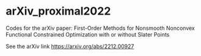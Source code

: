 # arXiv_proximal2022

Codes for the arXiv paper: First-Order Methods for Nonsmooth Nonconvex Functional Constrained Optimization with or without Slater Points

See the arXiv link https://arxiv.org/abs/2212.00927
